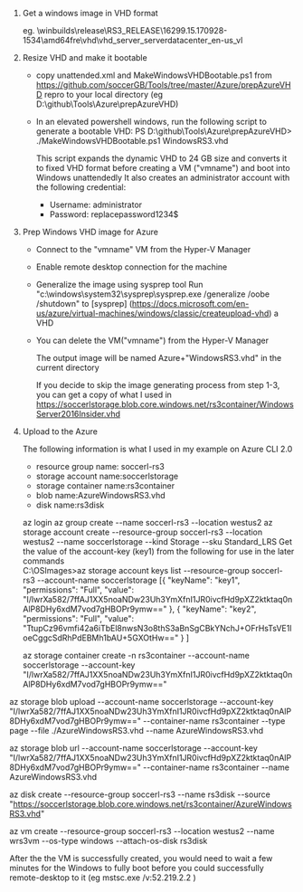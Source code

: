 
1. Get a windows image in VHD format

      eg. \\winbuilds\release\RS3_RELEASE\16299.15.170928-1534\amd64fre\vhd\vhd_server_serverdatacenter_en-us_vl

2. Resize VHD and make it bootable 
   
   - copy unattended.xml and MakeWindowsVHDBootable.ps1 from https://github.com/soccerGB/Tools/tree/master/Azure/prepAzureVHD repro to your local directory
    (eg D:\github\Tools\Azure\prepAzureVHD)

   - In an elevated powershell windows, run the following script to generate a bootable VHD:
     PS D:\github\Tools\Azure\prepAzureVHD> ./MakeWindowsVHDBootable.ps1 WindowsRS3.vhd

     This script expands the dynamic VHD to 24 GB size and converts it to fixed VHD format before creating a VM ("vmname") and boot into Windows unattendedly
     It also creates an administrator account with the following credential:
     
     - Username: administrator
     - Password: replacepassword1234$
  
3. Prep Windows VHD image for Azure
  
   - Connect to the "vmname" VM from the Hyper-V Manager
   - Enable remote desktop connection for the machine
   - Generalize the image using sysprep tool
      Run "c:\windows\system32\sysprep\sysprep.exe /generalize /oobe /shutdown" to [sysprep] (https://docs.microsoft.com/en-us/azure/virtual-machines/windows/classic/createupload-vhd) a VHD  
      
   - You can delete the VM("vmname") from the Hyper-V Manager 

      The output image will be named Azure+"WindowsRS3.vhd" in the current directory
   
      If you decide to skip the image generating process from step 1-3, you can get a copy of what I used in  https://soccerlstorage.blob.core.windows.net/rs3container/WindowsServer2016Insider.vhd
   
4. Upload to the Azure

   The following information is what I used in my example on Azure CLI 2.0
   - resource group name: soccerl-rs3 
   - storage account name:soccerlstorage
   - storage container name:rs3container 
   - blob name:AzureWindowsRS3.vhd
   - disk name:rs3disk

   az login
   az group create --name soccerl-rs3 --location westus2
   az storage account create --resource-group soccerl-rs3 --location westus2 --name soccerlstorage --kind Storage --sku Standard_LRS
   Get the value of the account-key (key1) from the following for use in the later commands        
   C:\OSImages>az storage account keys list --resource-group soccerl-rs3 --account-name soccerlstorage
      [{
          "keyName": "key1",
          "permissions": "Full",
          "value": "I/lwrXa582/7ffAJ1XX5noaNDw23Uh3YmXfnI1JR0ivcfHd9pXZ2ktktaq0nAlP8DHy6xdM7vod7gHBOPr9ymw=="
        },
        {
          "keyName": "key2",
          "permissions": "Full",
          "value": "TtupCz96vmfi42a6iTbEl8nwsN3o8thS3aBnSgCBkYNchJ+OFrHsTsVE1loeCggcSdRhPdEBMh1bAU+5GXOtHw=="
        }
      ]

   az storage container create -n rs3container --account-name soccerlstorage --account-key "I/lwrXa582/7ffAJ1XX5noaNDw23Uh3YmXfnI1JR0ivcfHd9pXZ2ktktaq0nAlP8DHy6xdM7vod7gHBOPr9ymw=="

az storage blob upload --account-name soccerlstorage --account-key "I/lwrXa582/7ffAJ1XX5noaNDw23Uh3YmXfnI1JR0ivcfHd9pXZ2ktktaq0nAlP8DHy6xdM7vod7gHBOPr9ymw==" --container-name rs3container --type page --file ./AzureWindowsRS3.vhd --name AzureWindowsRS3.vhd

az storage blob url    --account-name soccerlstorage --account-key "I/lwrXa582/7ffAJ1XX5noaNDw23Uh3YmXfnI1JR0ivcfHd9pXZ2ktktaq0nAlP8DHy6xdM7vod7gHBOPr9ymw==" --container-name rs3container --name AzureWindowsRS3.vhd

az disk create --resource-group soccerl-rs3 --name rs3disk --source "https://soccerlstorage.blob.core.windows.net/rs3container/AzureWindowsRS3.vhd"

az vm create --resource-group soccerl-rs3  --location westus2 --name wrs3vm --os-type windows --attach-os-disk rs3disk

After the the VM is successfully created, you would need to wait a few minutes for the Windows to fully boot before you could 
successfully remote-desktop to it (eg  mstsc.exe /v:52.219.2.2 )
